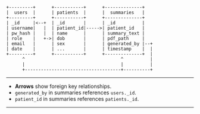 
```text
+---------+      +-----------+      +--------------+
|  users  |      | patients  |      |  summaries   |
+---------+      +-----------+      +--------------+
| _id     |<--+  | _id       |      | _id          |
| username|   |  | patient_id|----->| patient_id   |
| pw_hash |   |  | name      |      | summary_text |
| role    |   +->| dob       |      | pdf_path     |
| email   |      | sex       |      | generated_by |--+
| date    |      | ...       |      | timestamp    |  |
+---------+      +-----------+      +--------------+  |
      ^                                    ^          |
      |                                    |          |
      +------------------------------------+----------+
```
---
- **Arrows** show foreign key relationships.
- `generated_by` in summaries references `users._id`.
- `patient_id` in summaries references `patients._id`.
---
